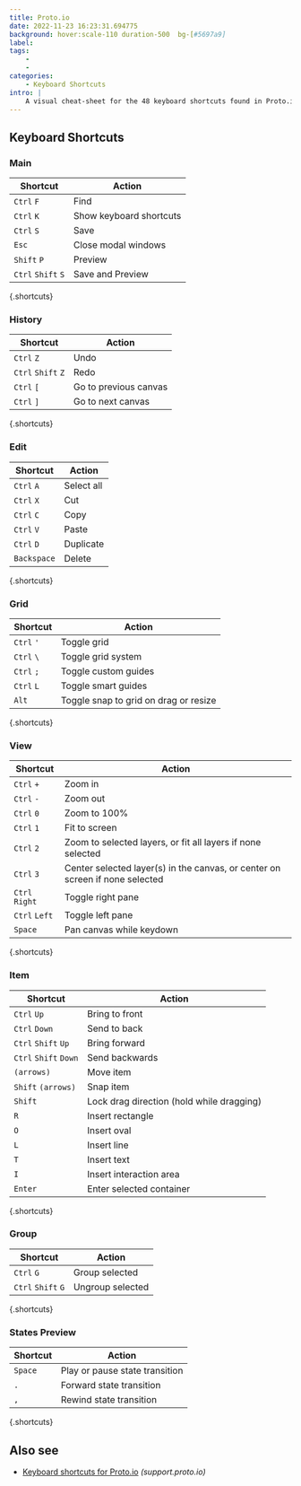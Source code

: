 ```yaml
---
title: Proto.io
date: 2022-11-23 16:23:31.694775
background: hover:scale-110 duration-500  bg-[#5697a9]
label: 
tags: 
    - 
    - 
categories:
    - Keyboard Shortcuts
intro: |
    A visual cheat-sheet for the 48 keyboard shortcuts found in Proto.io
---
```




Keyboard Shortcuts
------------------



### Main

Shortcut | Action
---|---
`Ctrl` `F`  | Find
`Ctrl` `K`  | Show keyboard shortcuts
`Ctrl` `S`  | Save
`Esc`  | Close modal windows
`Shift` `P`  | Preview
`Ctrl` `Shift` `S`  | Save and Preview
{.shortcuts}


### History

Shortcut | Action
---|---
`Ctrl` `Z`  | Undo
`Ctrl` `Shift` `Z`  | Redo
`Ctrl` `[`  | Go to previous canvas
`Ctrl` `]`  | Go to next canvas
{.shortcuts}


### Edit

Shortcut | Action
---|---
`Ctrl` `A`  | Select all
`Ctrl` `X`  | Cut
`Ctrl` `C`  | Copy
`Ctrl` `V`  | Paste
`Ctrl` `D`  | Duplicate
`Backspace`  | Delete
{.shortcuts}


### Grid

Shortcut | Action
---|---
`Ctrl` `'`  | Toggle grid
`Ctrl` `\`  | Toggle grid system
`Ctrl` `;`  | Toggle custom guides
`Ctrl` `L`  | Toggle smart guides
`Alt`  | Toggle snap to grid on drag or resize
{.shortcuts}


### View

Shortcut | Action
---|---
`Ctrl` `+`  | Zoom in
`Ctrl` `-`  | Zoom out
`Ctrl` `0`  | Zoom to 100%
`Ctrl` `1`  | Fit to screen
`Ctrl` `2`  | Zoom to selected layers, or fit all layers if none selected
`Ctrl` `3`  | Center selected layer(s) in the canvas, or center on screen if none selected
`Ctrl` `Right`  | Toggle right pane
`Ctrl` `Left`  | Toggle left pane
`Space`  | Pan canvas while keydown
{.shortcuts}


### Item

Shortcut | Action
---|---
`Ctrl` `Up`  | Bring to front
`Ctrl` `Down`  | Send to back
`Ctrl` `Shift` `Up`  | Bring forward
`Ctrl` `Shift` `Down`  | Send backwards
`(arrows)`  | Move item
`Shift` `(arrows)`  | Snap item
`Shift`  | Lock drag direction (hold while dragging)
`R`  | Insert rectangle
`O`  | Insert oval
`L`  | Insert line
`T`  | Insert text
`I`  | Insert interaction area
`Enter`  | Enter selected container
{.shortcuts}


### Group

Shortcut | Action
---|---
`Ctrl` `G`  | Group selected
`Ctrl` `Shift` `G`  | Ungroup selected
{.shortcuts}


### States Preview

Shortcut | Action
---|---
`Space`  | Play or pause state transition
`.`  | Forward state transition
`,`  | Rewind state transition
{.shortcuts}




Also see
--------
- [Keyboard shortcuts for Proto.io](https://support.proto.io/hc/en-us/articles/115001423511-Keyboard-shortcuts) _(support.proto.io)_

